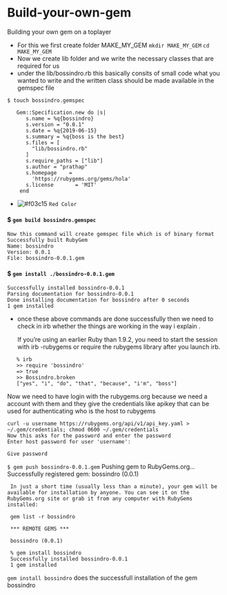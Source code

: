 # Build-your-own-gem
Building your own gem on a toplayer
*  For this we first create folder MAKE_MY_GEM
   `mkdir MAKE_MY_GEM`
   `cd MAKE_MY_GEM`
* Now we create lib folder and we write the necessary classes that are required for us
* under the lib/bossindro.rb   this basically consits of small code what you wanted to write and the written class should be made available in the gemspec file

`$ touch bossindro.gemspec`
      
       Gem::Specification.new do |s|
          s.name = %q{bossindro}
          s.version = "0.0.1"
          s.date = %q{2019-06-15}
          s.summary = %q{boss is the best}
          s.files = [
            "lib/bossindro.rb"
          ]
          s.require_paths = ["lib"]
          s.author = "prathap"
          s.homepage    =
            'https://rubygems.org/gems/hola'
          s.license       = 'MIT'
        end
        
- ![#f03c15](https://placehold.it/15/f03c15/000000?text=+)  `Red Color` 

 #### $ `gem build bossindro.gemspec`
 
    Now this command will create gemspec file which is of binary format 
    Successfully built RubyGem
    Name: bossindro
    Version: 0.0.1
    File: bossindro-0.0.1.gem
    
 #### $ `gem install ./bossindro-0.0.1.gem`   
 
    Successfully installed bossindro-0.0.1
    Parsing documentation for bossindro-0.0.1
    Done installing documentation for bossindro after 0 seconds
    1 gem installed

 * once these above commands are done successfully then we need to check in irb whether the things are working in the way i explain .
 
    If you’re using an earlier Ruby than 1.9.2, you need to start the session with irb -rubygems or require the rubygems library after you launch irb.
 >  
      
       % irb
       >> require 'bossindro'
       => true
       >> Bossindro.broken
       ["yes", "i", "do", "that", "because", "i'm", "boss"]
 
 > 
 
  
   Now we need to have login with the rubygems.org because we need a account with them and they give the credentials like apikey that can be used for authenticating who is the host to rubygems
   
    curl -u username https://rubygems.org/api/v1/api_key.yaml > ~/.gem/credentials; chmod 0600 ~/.gem/credentials
    Now this asks for the password and enter the password
    Enter host password for user 'username':
    
    Give password
    
  
  `$ gem push bossindro-0.0.1.gem`
     Pushing gem to RubyGems.org...
     Successfully registered gem: bossindro (0.0.1)
  
     In just a short time (usually less than a minute), your gem will be available for installation by anyone. You can see it on the RubyGems.org site or grab it from any computer with RubyGems installed:
     
     gem list -r bossindro
     
     *** REMOTE GEMS ***

     bossindro (0.0.1)

     % gem install bossindro
     Successfully installed bossindro-0.0.1
     1 gem installed
     
     
  
  `gem install bossindro` 
   does the successfull installation of the gem bossindro
     
  
  
  
   
 
